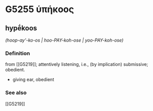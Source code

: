 # G5255 ὑπήκοος

## hypḗkoos

_(hoop-ay'-ko-os | hoo-PAY-koh-ose | yoo-PAY-koh-ose)_

### Definition

from [[G5219]]; attentively listening, i.e., (by implication) submissive; obedient.

- giving ear, obedient

### See also

[[G5219]]

